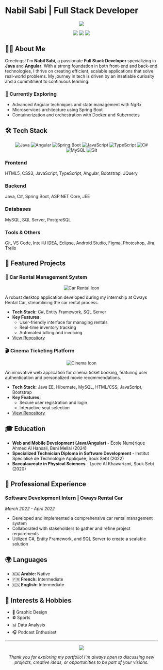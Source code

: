 # Nabil Sabi | Full Stack Developer

<div align="center">
  <img src="https://capsule-render.vercel.app/api?type=waving&color=0:4B79A1,100:283E51&height=200&section=header&text=Welcome%20to%20My%20Portfolio&fontSize=36&fontColor=fff&animation=fadeIn&fontAlignY=30&desc=Passionate%20about%20Web%20and%20Mobile%20Development&descAlignY=50&descAlign=62">
</div>

<p align="center">
  <a href="https://www.linkedin.com/in/nabilsabi"><img src="https://img.shields.io/badge/-LinkedIn-0077B5?style=flat-square&logo=LinkedIn&logoColor=white"/></a>
  <a href="mailto:sabi.nabil@outlook.com"><img src="https://img.shields.io/badge/-Email-D14836?style=flat-square&logo=Gmail&logoColor=white"/></a>
  <a href="https://twitter.com/NabilSABI"><img src="https://img.shields.io/badge/-Twitter-1DA1F2?style=flat-square&logo=Twitter&logoColor=white"/></a>
</p>

## 👨‍💻 About Me

Greetings! I'm **Nabil Sabi**, a passionate **Full Stack Developer** specializing in **Java** and **Angular**. With a strong foundation in both front-end and back-end technologies, I thrive on creating efficient, scalable applications that solve real-world problems. My journey in tech is driven by an insatiable curiosity and a commitment to continuous learning.

### 🌱 Currently Exploring
- Advanced Angular techniques and state management with NgRx
- Microservices architecture using Spring Boot
- Containerization and orchestration with Docker and Kubernetes

## 🛠 Tech Stack

<p align="center">
  <img src="https://img.shields.io/badge/Java-ED8B00?style=for-the-badge&logo=java&logoColor=white" alt="Java">
  <img src="https://img.shields.io/badge/Angular-DD0031?style=for-the-badge&logo=angular&logoColor=white" alt="Angular">
  <img src="https://img.shields.io/badge/Spring_Boot-6DB33F?style=for-the-badge&logo=spring-boot&logoColor=white" alt="Spring Boot">
  <img src="https://img.shields.io/badge/JavaScript-F7DF1E?style=for-the-badge&logo=javascript&logoColor=black" alt="JavaScript">
  <img src="https://img.shields.io/badge/TypeScript-007ACC?style=for-the-badge&logo=typescript&logoColor=white" alt="TypeScript">
  <img src="https://img.shields.io/badge/C%23-239120?style=for-the-badge&logo=c-sharp&logoColor=white" alt="C#">
  <img src="https://img.shields.io/badge/MySQL-4479A1?style=for-the-badge&logo=mysql&logoColor=white" alt="MySQL">
  <img src="https://img.shields.io/badge/Git-F05032?style=for-the-badge&logo=git&logoColor=white" alt="Git">
</p>

### Frontend
HTML5, CSS3, JavaScript, TypeScript, Angular, Bootstrap, JQuery

### Backend
Java, C#, Spring Boot, ASP.NET Core, JEE

### Databases
MySQL, SQL Server, PostgreSQL

### Tools & Others
Git, VS Code, IntelliJ IDEA, Eclipse, Android Studio, Figma, Photoshop, Jira, Trello

## 🚀 Featured Projects

### 🚗 Car Rental Management System
<p align="center">
  <img src="https://img.icons8.com/fluency/96/000000/car-rental.png" alt="Car Rental Icon"/>
</p>

A robust desktop application developed during my internship at Oways Rental Car, streamlining the car rental process.

- **Tech Stack:** C#, Entity Framework, SQL Server
- **Key Features:**
  - User-friendly interface for managing rentals
  - Real-time inventory tracking
  - Automated billing and invoicing
- [View Repository](https://github.com/nabilsabi01/rental-car-management)

### 🎬 Cinema Ticketing Platform
<p align="center">
  <img src="https://img.icons8.com/fluency/96/000000/cinema-.png" alt="Cinema Icon"/>
</p>

An innovative web application for cinema ticket booking, featuring user authentication and personalized movie recommendations.

- **Tech Stack:** Java EE, Hibernate, MySQL, HTML/CSS, JavaScript, Bootstrap
- **Key Features:**
  - Secure user registration and login
  - Interactive seat selection
- [View Repository](https://github.com/imane-el-mazouz/cinema-ticket-megarama)

## 🎓 Education

- **Web and Mobile Development (Java/Angular)** - École Numérique Ahmed Al Hansali, Beni Mellal (2024)
- **Specialized Technician Diploma in Software Development** - Institut Spécialisé de Technologie Appliquée, Souk Sebt (2022)
- **Baccalaureate in Physical Sciences** - Lycée Al Khawarizmi, Souk Sebt (2020)

## 💼 Professional Experience

### Software Development Intern | Oways Rental Car
*March 2022 - April 2022*

- Developed and implemented a comprehensive car rental management system
- Collaborated with stakeholders to gather and refine project requirements
- Utilized C#, Entity Framework, and SQL Server to create a scalable solution

## 🌍 Languages

- 🇲🇦 **Arabic:** Native
- 🇫🇷 **French:** Intermediate
- 🇺🇸 **English:** Intermediate

## 🎨 Interests & Hobbies

- 🎨 Graphic Design
- ⚽ Sports
- 📊 Data Analysis
- 🎧 Podcast Enthusiast

---

<div align="center">
  <img src="https://capsule-render.vercel.app/api?type=waving&color=0:4B79A1,100:283E51&height=100&section=footer" />
</div>

<p align="center">
  <i>Thank you for exploring my portfolio! I'm always open to discussing new projects, creative ideas, or opportunities to be part of your visions.</i>
</p>
